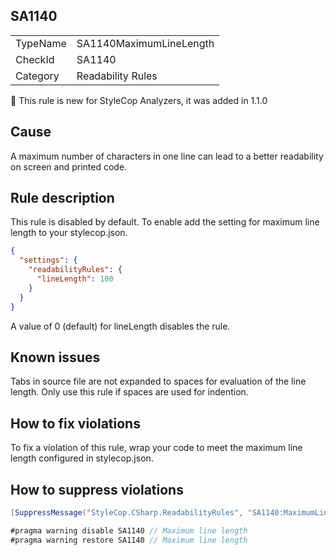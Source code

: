 ## SA1140

<table>
<tr>
  <td>TypeName</td>
  <td>SA1140MaximumLineLength</td>
</tr>
<tr>
  <td>CheckId</td>
  <td>SA1140</td>
</tr>
<tr>
  <td>Category</td>
  <td>Readability Rules</td>
</tr>
</table>

:memo: This rule is new for StyleCop Analyzers, it was added in 1.1.0

## Cause

A maximum number of characters in one line can lead to a better readability on screen and printed code.

## Rule description

This rule is disabled by default. To enable add the setting for maximum line length to your stylecop.json.

```json
{
  "settings": {
    "readabilityRules": {
      "lineLength": 100
	}
  }
}
```

A value of 0 (default) for lineLength disables the rule.

## Known issues

Tabs in source file are not expanded to spaces for evaluation of the line length. Only use this rule if spaces are used for indention.

## How to fix violations

To fix a violation of this rule, wrap your code to meet the maximum line length configured in stylecop.json.

## How to suppress violations

```csharp
[SuppressMessage("StyleCop.CSharp.ReadabilityRules", "SA1140:MaximumLineLength", Justification = "Reviewed.")]
```

```csharp
#pragma warning disable SA1140 // Maximum line length
#pragma warning restore SA1140 // Maximum line length
```
